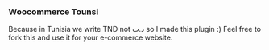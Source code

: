 ### Woocommerce Tounsi
Because in Tunisia we write TND not د.ت so I made this plugin :)
Feel free to fork this and use it for your e-commerce website.
